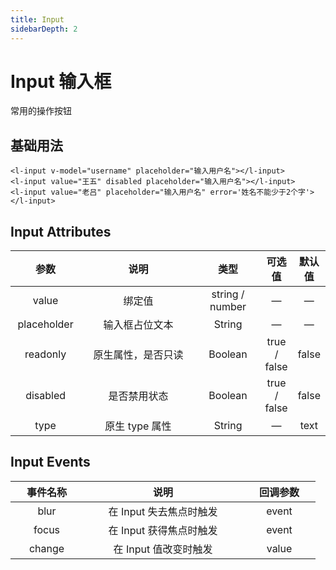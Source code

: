 ```yaml
---
title: Input
sidebarDepth: 2
---
```


# Input 输入框 <Badge text="beta" type="warn"/>

常用的操作按钮

## 基础用法

<input-demo1 />

```vue
<l-input v-model="username" placeholder="输入用户名"></l-input>
<l-input value="王五" disabled placeholder="输入用户名"></l-input>
<l-input value="老吕" placeholder="输入用户名" error='姓名不能少于2个字'></l-input>
```

## Input Attributes

|    参数     |        说明        |      类型       |    可选值    | 默认值 |
| :---------: | :----------------: | :-------------: | :----------: | :----: |
|    value    |       绑定值       | string / number |      —       |   —    |
| placeholder |   输入框占位文本   |     String      |      —       |   —    |
|  readonly   | 原生属性，是否只读 |     Boolean     | true / false | false  |
|  disabled   |    是否禁用状态    |     Boolean     | true / false | false  |
|    type     |   原生 type 属性   |     String      |      —       |  text  |

## Input Events

| 事件名称 |          说明           | 回调参数 |
| :------: | :---------------------: | :------: |
|   blur   | 在 Input 失去焦点时触发 |  event   |
|  focus   | 在 Input 获得焦点时触发 |  event   |
|  change  |  在 Input 值改变时触发  |  value   |

<style>

table th:nth-child(1) {
    width: 100px;
}

table th:nth-child(2) {
    width: 240px;
}


table th:nth-child(3) {
    width: 100px;
}


</style>
